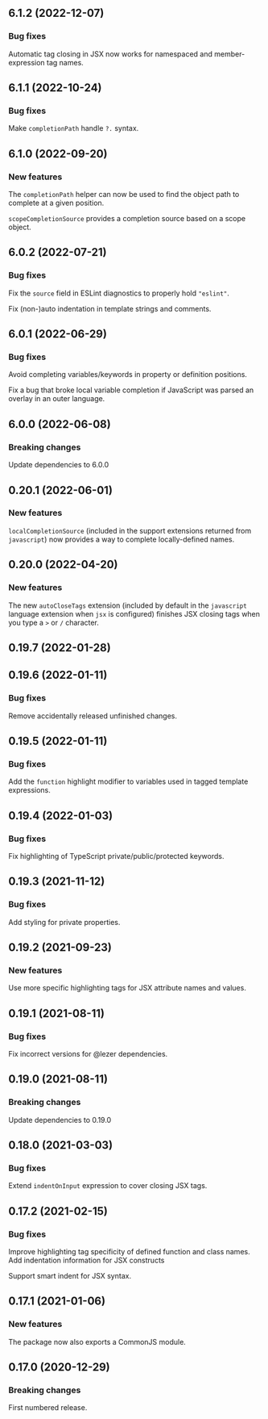 ## 6.1.2 (2022-12-07)

### Bug fixes

Automatic tag closing in JSX now works for namespaced and member-expression tag names.

## 6.1.1 (2022-10-24)

### Bug fixes

Make `completionPath` handle `?.` syntax.

## 6.1.0 (2022-09-20)

### New features

The `completionPath` helper can now be used to find the object path to complete at a given position.

`scopeCompletionSource` provides a completion source based on a scope object.

## 6.0.2 (2022-07-21)

### Bug fixes

Fix the `source` field in ESLint diagnostics to properly hold `"eslint"`.

Fix (non-)auto indentation in template strings and comments.

## 6.0.1 (2022-06-29)

### Bug fixes

Avoid completing variables/keywords in property or definition positions.

Fix a bug that broke local variable completion if JavaScript was parsed an overlay in an outer language.

## 6.0.0 (2022-06-08)

### Breaking changes

Update dependencies to 6.0.0

## 0.20.1 (2022-06-01)

### New features

`localCompletionSource` (included in the support extensions returned from `javascript`) now provides a way to complete locally-defined names.

## 0.20.0 (2022-04-20)

### New features

The new `autoCloseTags` extension (included by default in the `javascript` language extension when `jsx` is configured) finishes JSX closing tags when you type a `>` or `/` character.

## 0.19.7 (2022-01-28)

## 0.19.6 (2022-01-11)

### Bug fixes

Remove accidentally released unfinished changes.

## 0.19.5 (2022-01-11)

### Bug fixes

Add the `function` highlight modifier to variables used in tagged template expressions.

## 0.19.4 (2022-01-03)

### Bug fixes

Fix highlighting of TypeScript private/public/protected keywords.

## 0.19.3 (2021-11-12)

### Bug fixes

Add styling for private properties.

## 0.19.2 (2021-09-23)

### New features

Use more specific highlighting tags for JSX attribute names and values.

## 0.19.1 (2021-08-11)

### Bug fixes

Fix incorrect versions for @lezer dependencies.

## 0.19.0 (2021-08-11)

### Breaking changes

Update dependencies to 0.19.0

## 0.18.0 (2021-03-03)

### Bug fixes

Extend `indentOnInput` expression to cover closing JSX tags.

## 0.17.2 (2021-02-15)

### Bug fixes

Improve highlighting tag specificity of defined function and class names. Add indentation information for JSX constructs

Support smart indent for JSX syntax.

## 0.17.1 (2021-01-06)

### New features

The package now also exports a CommonJS module.

## 0.17.0 (2020-12-29)

### Breaking changes

First numbered release.

